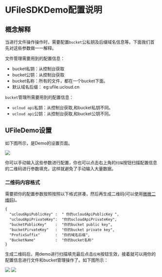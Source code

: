 # UFileSDKDemo配置说明

## 概念解释

当进行文件操作操作时，需要配置`bucket`公私钥及后缀域名信息等。下面我们首先对这些参数做一一解释。 

文件管理需要用到的配置信息：

* bucket私钥：从控制台获取
* bucket公钥：从控制台获取
* bucket名称：所有的文件，都在一个bucket下面。
* 默认域名后缀： eg:ufile.ucloud.cn


`bucket`管理所需要用到的配置信息：

* `ucloud api`私钥：从控制台获取,和bucket私钥不同。
* `ucloud api`公钥：从控制台获取,和bucket公钥不同。

## UFileDemo设置

如下图所示，是Demo的设置页面。 

![](https://raw.githubusercontent.com/ufilesdk-dev/ufile-ios-sdk/master/documents/resources/demoSetting_01.png)

你可以手动输入这些参数进行配置，你也可以点击右上角的`扫描`按钮扫描配置信息的二维码进行参数填充，这样就避免了手动输入大量数据。


### 二维码内容格式

需要把你的配置参数按照按照以下格式拼凑，然后再生成二维码(可以使用[微微二维码](http://www.wwei.cn/))。

```
{
  "ucloudApiPublicKey" :  " 你的ucloudApiPublicKey ", 
  "ucloudApiPrivateKey":  "你的ucloudApiPrivateKey",
  "bucketPublicKey"    :  "你的bucket public key",
  "bucketPirvateKey"   :  "你的bucket private key",
  "ProfixSuffix"       :  "你的域名后缀",
  "BucketName"         :  "你的bucket名称"
}

```

生成二维码后，用demo进行扫描填充最后点击`应用`按钮生效，接着就可以用你的配置信息进行文件和bucket管理操作了。如下图所示： 

![](https://raw.githubusercontent.com/ufilesdk-dev/ufile-ios-sdk/master/documents/resources/demoSetting_02.png)
![](https://raw.githubusercontent.com/ufilesdk-dev/ufile-ios-sdk/master/documents/resources/demoSetting_03.png)